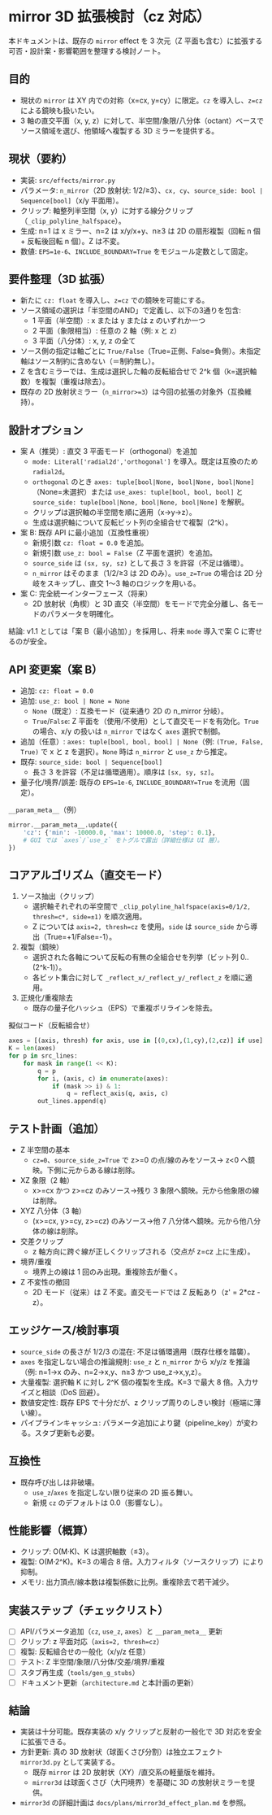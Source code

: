# mirror 3D 拡張検討（cz 対応）

本ドキュメントは、既存の `mirror` effect を 3 次元（Z 平面も含む）に拡張する可否・設計案・影響範囲を整理する検討ノート。

## 目的
- 現状の `mirror` は XY 内での対称（x=cx, y=cy）に限定。`cz` を導入し、`z=cz` による鏡映も扱いたい。
- 3 軸の直交平面（x, y, z）に対して、半空間/象限/八分体（octant）ベースでソース領域を選び、他領域へ複製する 3D ミラーを提供する。

## 現状（要約）
- 実装: `src/effects/mirror.py`
- パラメータ: `n_mirror`（2D 放射状: 1/2/≥3）、`cx, cy`、`source_side: bool | Sequence[bool]`（x/y 平面用）。
- クリップ: 軸整列半空間（x, y）に対する線分クリップ（`_clip_polyline_halfspace`）。
- 生成: n=1 は x ミラー、n=2 は x/y/x+y、n≥3 は 2D の扇形複製（回転 n 個 + 反転後回転 n 個）。Z は不変。
- 数値: `EPS=1e-6`、`INCLUDE_BOUNDARY=True` をモジュール定数として固定。

## 要件整理（3D 拡張）
- 新たに `cz: float` を導入し、`z=cz` での鏡映を可能にする。
- ソース領域の選択は「半空間のAND」で定義し、以下の3通りを包含:
  - 1 平面（半空間）: x または y または z のいずれか一つ
  - 2 平面（象限相当）: 任意の 2 軸（例: x と z）
  - 3 平面（八分体）: x, y, z の全て
- ソース側の指定は軸ごとに `True/False`（True=正側、False=負側）。未指定軸はソース制約に含めない（＝制約無し）。
- Z を含むミラーでは、生成は選択した軸の反転組合せで 2^k 個（k=選択軸数）を複製（重複は除去）。
- 既存の 2D 放射状ミラー（`n_mirror>=3`）は今回の拡張の対象外（互換維持）。

## 設計オプション
- 案 A（推奨）: 直交 3 平面モード（orthogonal）を追加
  - `mode: Literal['radial2d','orthogonal']` を導入。既定は互換のため `radial2d`。
  - `orthogonal` のとき `axes: tuple[bool|None, bool|None, bool|None]`（None=未選択）または `use_axes: tuple[bool, bool, bool]` と `source_side: tuple[bool|None, bool|None, bool|None]` を解釈。
  - クリップは選択軸の半空間を順に適用（x→y→z）。
  - 生成は選択軸について反転ビット列の全組合せで複製（2^k）。
- 案 B: 既存 API に最小追加（互換性重視）
  - 新規引数 `cz: float = 0.0` を追加。
  - 新規引数 `use_z: bool = False`（Z 平面を選択）を追加。
  - `source_side` は `(sx, sy, sz)` として長さ 3 を許容（不足は循環）。
  - `n_mirror` はそのまま（1/2/≥3 は 2D のみ）。`use_z=True` の場合は 2D 分岐をスキップし、直交 1～3 軸のロジックを用いる。
- 案 C: 完全統一インターフェース（将来）
  - 2D 放射状（角楔）と 3D 直交（半空間）をモードで完全分離し、各モードのパラメータを明確化。

結論: v1.1 としては「案 B（最小追加）」を採用し、将来 `mode` 導入で案 C に寄せるのが安全。

## API 変更案（案 B）
- 追加: `cz: float = 0.0`
- 追加: `use_z: bool | None = None`
  - `None`（既定）: 互換モード（従来通り 2D の n_mirror 分岐）。
  - `True`/`False`: Z 平面を（使用/不使用）として直交モードを有効化。`True` の場合、x/y の扱いは `n_mirror` ではなく `axes` 選択で制御。
- 追加（任意）: `axes: tuple[bool, bool, bool] | None`（例: `(True, False, True)` で x と z を選択）。`None` 時は `n_mirror` と `use_z` から推定。
- 既存: `source_side: bool | Sequence[bool]`
  - 長さ 3 を許容（不足は循環適用）。順序は `[sx, sy, sz]`。
- 量子化/境界/誤差: 既存の `EPS=1e-6`, `INCLUDE_BOUNDARY=True` を流用（固定）。

`__param_meta__`（例）

```python
mirror.__param_meta__.update({
    'cz': {'min': -10000.0, 'max': 10000.0, 'step': 0.1},
    # GUI では `axes`/`use_z` をトグルで露出（詳細仕様は UI 層）。
})
```

## コアアルゴリズム（直交モード）
1) ソース抽出（クリップ）
   - 選択軸それぞれの半空間で `_clip_polyline_halfspace(axis=0/1/2, thresh=c*, side=±1)` を順次適用。
   - Z については `axis=2, thresh=cz` を使用。`side` は `source_side` から導出（True=+1/False=-1）。
2) 複製（鏡映）
   - 選択された各軸について反転の有無の全組合せを列挙（ビット列 0..(2^k-1)）。
   - 各ビット集合に対して `_reflect_x/_reflect_y/_reflect_z` を順に適用。
3) 正規化/重複除去
   - 既存の量子化ハッシュ（EPS）で重複ポリラインを除去。

擬似コード（反転組合せ）

```python
axes = [(axis, thresh) for axis, use in [(0,cx),(1,cy),(2,cz)] if use]
K = len(axes)
for p in src_lines:
    for mask in range(1 << K):
        q = p
        for i, (axis, c) in enumerate(axes):
            if (mask >> i) & 1:
                q = reflect_axis(q, axis, c)
        out_lines.append(q)
```

## テスト計画（追加）
- Z 半空間の基本
  - `cz=0`、`source_side_z=True` で z>=0 の点/線のみをソース→ z<0 へ鏡映。下側に元からある線は削除。
- XZ 象限（2 軸）
  - x>=cx かつ z>=cz のみソース→残り 3 象限へ鏡映。元から他象限の線は削除。
- XYZ 八分体（3 軸）
  - (x>=cx, y>=cy, z>=cz) のみソース→他 7 八分体へ鏡映。元から他八分体の線は削除。
- 交差クリップ
  - z 軸方向に跨ぐ線が正しくクリップされる（交点が z=cz 上に生成）。
- 境界/重複
  - 境界上の線は 1 回のみ出現。重複除去が働く。
- Z 不変性の撤回
  - 2D モード（従来）は Z 不変。直交モードでは Z 反転あり（z' = 2*cz - z）。

## エッジケース/検討事項
- `source_side` の長さが 1/2/3 の混在: 不足は循環適用（既存仕様を踏襲）。
- `axes` を指定しない場合の推論規則: `use_z` と `n_mirror` から x/y/z を推論（例: n=1→x のみ、n=2→x,y、n≥3 かつ use_z→x,y,z）。
- 大量複製: 選択軸 K に対し 2^K 個の複製を生成。K=3 で最大 8 倍。入力サイズと相談（DoS 回避）。
- 数値安定性: 既存 EPS で十分だが、z クリップ周りのしきい検討（極端に薄い線）。
- パイプラインキャッシュ: パラメータ追加により鍵（pipeline_key）が変わる。スタブ更新も必要。

## 互換性
- 既存呼び出しは非破壊。
  - `use_z`/`axes` を指定しない限り従来の 2D 振る舞い。
  - 新規 `cz` のデフォルトは 0.0（影響なし）。

## 性能影響（概算）
- クリップ: O(M·K)、K は選択軸数（≤3）。
- 複製: O(M·2^K)。K=3 の場合 8 倍。入力フィルタ（ソースクリップ）により抑制。
- メモリ: 出力頂点/線本数は複製係数に比例。重複除去で若干減少。

## 実装ステップ（チェックリスト）
- [ ] API/パラメータ追加（`cz`, `use_z`, `axes`）と `__param_meta__` 更新
- [ ] クリップ: z 平面対応（`axis=2, thresh=cz`）
- [ ] 複製: 反転組合せの一般化（x/y/z 任意）
- [ ] テスト: Z 半空間/象限/八分体/交差/境界/重複
- [ ] スタブ再生成（`tools/gen_g_stubs`）
- [ ] ドキュメント更新（`architecture.md` と本計画の更新）

## 結論
- 実装は十分可能。既存実装の x/y クリップと反射の一般化で 3D 対応を安全に拡張できる。
- 方針更新: 真の 3D 放射状（球面くさび分割）は独立エフェクト `mirror3d.py` として実装する。
  - 既存 `mirror` は 2D 放射状（XY）/直交系の軽量版を維持。
  - `mirror3d` は球面くさび（大円境界）を基礎に 3D の放射状ミラーを提供。
- `mirror3d` の詳細計画は `docs/plans/mirror3d_effect_plan.md` を参照。

